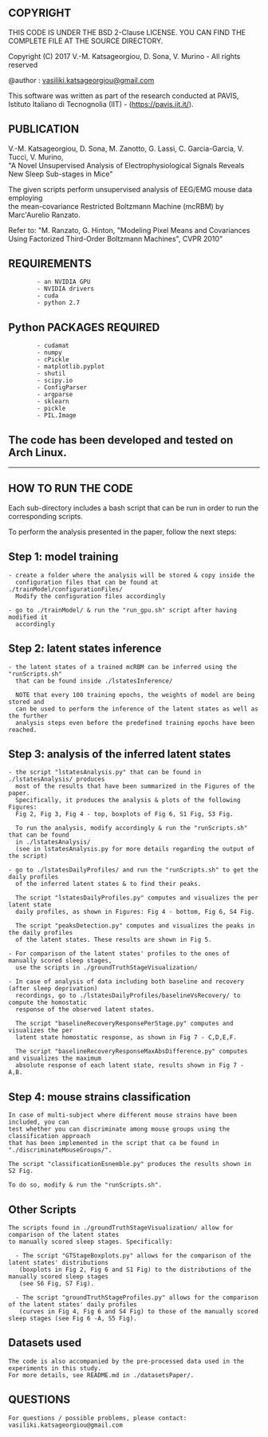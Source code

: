 ## COPYRIGHT

THIS CODE IS UNDER THE BSD 2-Clause LICENSE. YOU CAN FIND THE COMPLETE FILE
                        AT THE SOURCE DIRECTORY.

Copyright (C) 2017 V.-M. Katsageorgiou, D. Sona, V. Murino - All rights reserved

@author : vasiliki.katsageorgiou@gmail.com


This software was written as part of the research conducted at PAVIS, 
Istituto Italiano di Tecnognolia (IIT) - (https://pavis.iit.it/).


## PUBLICATION
V.-M. Katsageorgiou, D. Sona, M. Zanotto, G. Lassi, C. Garcia-Garcia, V. Tucci, V. Murino,  
"A Novel Unsupervised Analysis of Electrophysiological Signals Reveals New Sleep Sub-stages in Mice"

The given scripts perform unsupervised analysis of EEG/EMG mouse data employing  
the mean-covariance Restricted Boltzmann Machine (mcRBM) by Marc'Aurelio Ranzato.

Refer to:
"M. Ranzato, G. Hinton, "Modeling Pixel Means and Covariances Using Factorized 
Third-Order Boltzmann Machines", CVPR 2010"


## REQUIREMENTS
            - an NVIDIA GPU
            - NVIDIA drivers
            - cuda
            - python 2.7

## Python PACKAGES REQUIRED
            - cudamat
            - numpy
            - cPickle
            - matplotlib.pyplot
            - shutil
            - scipy.io
            - ConfigParser
            - argparse
            - sklearn
            - pickle
            - PIL.Image

            
## The code has been developed and tested on Arch Linux.

********************************************************************************

## HOW TO RUN THE CODE

Each sub-directory includes a bash script that can be run in order to run the 
corresponding scripts.

To perform the analysis presented in the paper, follow the next steps:

## Step 1: model training
    - create a folder where the analysis will be stored & copy inside the 
      configuration files that can be found at ./trainModel/configurationFiles/
      Modify the configuration files accordingly
	  
    - go to ./trainModel/ & run the "run_gpu.sh" script after having modified it
      accordingly
      
## Step 2: latent states inference
    - the latent states of a trained mcRBM can be inferred using the "runScripts.sh"
      that can be found inside ./lstatesInference/
      
      NOTE that every 100 training epochs, the weights of model are being stored and
      can be used to perform the inference of the latent states as well as the further
      analysis steps even before the predefined training epochs have been reached.
      
## Step 3: analysis of the inferred latent states
	- the script "lstatesAnalysis.py" that can be found in ./lstatesAnalysis/ produces
	  most of the results that have been summarized in the Figures of the paper.
	  Specifically, it produces the analysis & plots of the following Figures:
	  Fig 2, Fig 3, Fig 4 - top, boxplots of Fig 6, S1 Fig, S3 Fig.
	  
	  To run the analysis, modify accordingly & run the "runScripts.sh" that can be found 
	  in ./lstatesAnalysis/
      (see in lstatesAnalysis.py for more details regarding the output of the script)
      
    - go to ./lstatesDailyProfiles/ and run the "runScripts.sh" to get the daily profiles
      of the inferred latent states & to find their peaks.
	  
	  The script "lstatesDailyProfiles.py" computes and visualizes the per latent state
	  daily profiles, as shown in Figures: Fig 4 - bottom, Fig 6, S4 Fig.
	  
	  The script "peaksDetection.py" computes and visualizes the peaks in the daily profiles 
	  of the latent states. These results are shown in Fig 5.
	  
	- For comparison of the latent states' profiles to the ones of manually scored sleep stages,
	  use the scripts in ./groundTruthStageVisualization/
	  
	- In case of analysis of data including both baseline and recovery (after sleep deprivation) 
	  recordings, go to ./lstatesDailyProfiles/baselineVsRecovery/ to compute the homostatic
	  response of the observed latent states.
	  
	  The script "baselineRecoveryResponsePerStage.py" computes and visualizes the per 
	  latent state homostatic response, as shown in Fig 7 - C,D,E,F.
	  
	  The script "baselineRecoveryResponseMaxAbsDifference.py" computes and visualizes the maximum
	  absolute response of each latent state, results shown in Fig 7 - A,B.
      
## Step 4: mouse strains classification
      
    In case of multi-subject where different mouse strains have been included, you can 
    test whether you can discriminate among mouse groups using the classification approach 
    that has been implemented in the script that ca be found in "./discriminateMouseGroups/".
	
	The script "classificationEsnemble.py" produces the results shown in S2 Fig.
    
    To do so, modify & run the "runScripts.sh".
	
## Other Scripts
      
    The scripts found in ./groundTruthStageVisualization/ allow for comparison of the latent states
	to manually scored sleep stages. Specifically:
	  
	  - The script "GTStageBoxplots.py" allows for the comparison of the latent states' distributions
	   (boxplots in Fig 2, Fig 6 and S1 Fig) to the distributions of the manually scored sleep stages
	   (see S6 Fig, S7 Fig).
	  
	  - The script "groundTruthStageProfiles.py" allows for the comparison of the latent states' daily profiles
	   (curves in Fig 4, Fig 6 and S4 Fig) to those of the manually scored sleep stages (see Fig 6 -A, S5 Fig).
	   
## Datasets used 
      
    The code is also accompanied by the pre-processed data used in the experiments in this study.
	For more details, see README.md in ./datasetsPaper/.
    
## QUESTIONS
      
    For questions / possible problems, please contact:
	vasiliki.katsageorgiou@gmail.com

	